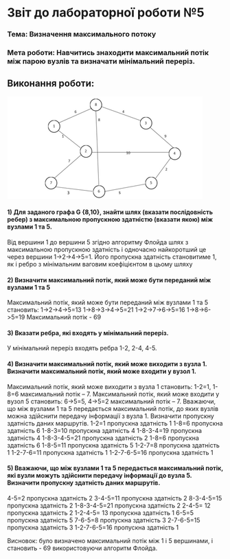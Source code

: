 # Звіт до лабораторної роботи №5

### Тема: Визначення максимального потоку

### Мета роботи: Навчитись знаходити максимальний потік між парою вузлів та визначати мінімальний переріз.

## Виконання роботи:
![image](https://github.com/ZaiatsNazarii/nazariizaiats/blob/main/lab5/3.jpg)


#### 1) Для заданого графа G {8,10}, знайти шлях (вказати послідовність ребер) з максимальною пропускною здатністю (вказати якою) між вузлами 1 та 5. 
Від вершини 1 до вершини 5 згідно алгоритму Флойда шлях з максимальною пропускною здатність і одночасно найкоротший це через вершини  1->2->4->5=1. Його пропускна здатність становитиме 1, як і ребро з мінімальним ваговим коефіцієнтом в цьому шляху

#### 2)  Визначити максимальний потік, який може бути переданий між вузлами 1 та 5
Максимальний потік, який може бути переданий між вузлами 1 та 5 становить:
1->2->4->5=13
1->8->3->4->5=21
1->2->7->6->5=16
1->8->6->5=19
Максимальний потік - 69

#### 3)  Вказати ребра, які входять у мінімальний переріз.
У мінімальний переріз входять ребра 1-2, 2-4, 4-5. 

#### 4) Визначити максимальний потік, який може виходити з вузла 1. Визначити максимальний потік, який може входити у вузол 1. 
Максимальний потік, який може виходити з вузла 1 становить: 1-2=1, 1-8=6 максимальний потік – 7.
Максимальний потік, який може входити у вузол 5 становить: 6->5=5, 4->5=2 
максимальний потік – 7.
Вважаючи, що між вузлами 1 та 5 передається максимальний потік, до яких вузлів можна здійснити передачу інформації з вузла 1. Визначити пропускну здатність даних маршрутів.
1-2=1 пропускна здатність 1
1-8=6 пропускна здатність 6
1-8-3=10 пропускна здатність 4
1-8-3-4=19 пропускна здатність 4
1-8-3-4-5=21  пропускна здатність 2
1-8=6 пропускна здатність 6
1-8-5=11 пропускна здатність 5
1-2-7=8 пропускна здатність 1
1-2-7-6=11 пропускна здатність 1
1-2-7-6-5=16 пропускна здатність 1

#### 5) Вважаючи, що між вузлами 1 та 5 передається максимальний потік, які вузли можуть здійснити передачу інформації до вузла 5. Визначити пропускну здатність даних маршрутів.
4-5=2 пропускна здатність 2
3-4-5=11 пропускна здатність 2
8-3-4-5=15 пропускна здатність 2
1-8-3-4-5=21 пропускна здатність 2
2-4-5= 12 пропускна здатність 2
1-2-4-5= 13 пропускна здатність 1
6-5=5 пропускна здатність 5
7-6-5=8 пропускна здатність 3
2-7-6-5=15 пропускна здатність 3
1-2-7-6-5=16 пропускна здатність 1

Висновок: було визначено максимальний потік між 1 і 5 вершинами, і становить - 69 використовуючи алгоритм Флойда.
